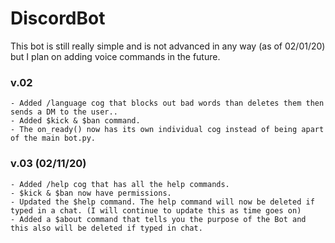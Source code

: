 # DiscordBot

This bot is still really simple and is not advanced in any way (as of 02/01/20) but I plan on adding voice commands in the future.

### v.02

```
- Added /language cog that blocks out bad words than deletes them then sends a DM to the user..
- Added $kick & $ban command.
- The on_ready() now has its own individual cog instead of being apart of the main bot.py.
```

### v.03 (02/11/20)
```
- Added /help cog that has all the help commands.
- $kick & $ban now have permissions.
- Updated the $help command. The help command will now be deleted if typed in a chat. (I will continue to update this as time goes on) 
- Added a $about command that tells you the purpose of the Bot and this also will be deleted if typed in chat.
```
